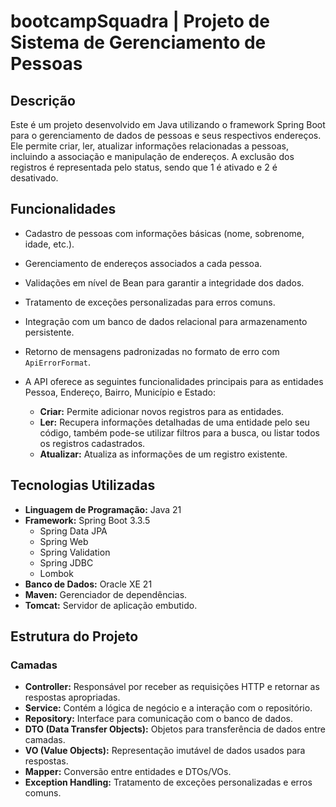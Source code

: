 # bootcampSquadra | Projeto de Sistema de Gerenciamento de Pessoas

## Descrição

Este é um projeto desenvolvido em Java utilizando o framework Spring Boot para o gerenciamento de dados de pessoas e seus respectivos endereços. Ele permite criar, ler, atualizar informações relacionadas a pessoas, incluindo a associação e manipulação de endereços. A exclusão dos registros é representada pelo status, sendo que 1 é ativado e 2 é desativado.

## Funcionalidades

- Cadastro de pessoas com informações básicas (nome, sobrenome, idade, etc.).
- Gerenciamento de endereços associados a cada pessoa.
- Validações em nível de Bean para garantir a integridade dos dados.
- Tratamento de exceções personalizadas para erros comuns.
- Integração com um banco de dados relacional para armazenamento persistente.
- Retorno de mensagens padronizadas no formato de erro com `ApiErrorFormat`.


- A API oferece as seguintes funcionalidades principais para as entidades Pessoa, Endereço, Bairro, Município e Estado:
  - **Criar:** Permite adicionar novos registros para as entidades.
  - **Ler:** Recupera informações detalhadas de uma entidade pelo seu código, também pode-se utilizar filtros para a busca, ou listar todos os registros cadastrados.
  - **Atualizar:** Atualiza as informações de um registro existente.

## Tecnologias Utilizadas

- **Linguagem de Programação:** Java 21
- **Framework:** Spring Boot 3.3.5
  - Spring Data JPA
  - Spring Web
  - Spring Validation
  - Spring JDBC
  - Lombok
- **Banco de Dados:** Oracle XE 21
- **Maven:** Gerenciador de dependências.
- **Tomcat:** Servidor de aplicação embutido.

## Estrutura do Projeto

### Camadas

- **Controller:** Responsável por receber as requisições HTTP e retornar as respostas apropriadas.
- **Service:** Contém a lógica de negócio e a interação com o repositório.
- **Repository:** Interface para comunicação com o banco de dados.
- **DTO (Data Transfer Objects):** Objetos para transferência de dados entre camadas.
- **VO (Value Objects):** Representação imutável de dados usados para respostas.
- **Mapper:** Conversão entre entidades e DTOs/VOs.
- **Exception Handling:** Tratamento de exceções personalizadas e erros comuns.
